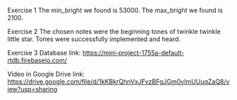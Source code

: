 Exercise 1
 The min_bright we found is 53000. The max_bright we found is 2100.

Exercise 2 
The chosen notes were the beginning tones of twinkle twinkle little star. Tones were successfully implemented and heard.

Exercise 3
    Database link: https://mini-project-1755a-default-rtdb.firebaseio.com/

Video in Google Drive link: https://drive.google.com/file/d/1kKBkrQhnVxJFvzBFgJGm0vImUUuqZaQ8/view?usp=sharing